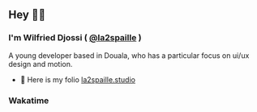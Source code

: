 ## Hey 👋🏾
### I'm Wilfried Djossi ( <a href="https://twitter.com/la2spaille" target="_blank">@la2spaille</a> )
A young developer based in Douala, who has a particular focus on ui/ux design and motion.

- 👀 Here is my folio [la2spaille.studio](https://la2spaille.studio)

### Wakatime

<!--
**la2spaille/la2spaille** is a ✨ _special_ ✨ repository because its `README.md` (this file) appears on your GitHub profile.

Here are some ideas to get you started:

- 🔭 I’m currently working on ...
- 🌱 I’m currently learning ...
- 👯 I’m looking to collaborate on ...
- 🤔 I’m looking for help with ...
- 💬 Ask me about ...
- 📫 How to reach me: ...
- 😄 Pronouns: ...
- ⚡ Fun fact: ...
-->
